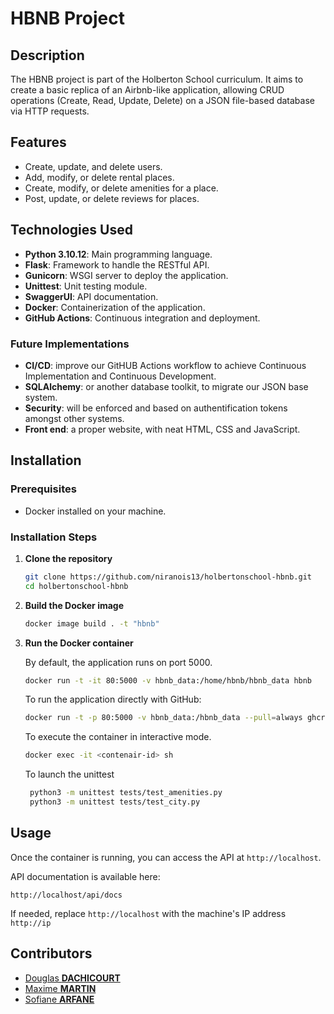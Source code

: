 # HBNB Project

## Description

The HBNB project is part of the Holberton School curriculum. It aims to create a basic replica of an Airbnb-like application, allowing CRUD operations (Create, Read, Update, Delete) on a JSON file-based database via HTTP requests.

## Features

- Create, update, and delete users.
- Add, modify, or delete rental places.
- Create, modify, or delete amenities for a place.
- Post, update, or delete reviews for places.

## Technologies Used

- **Python 3.10.12**: Main programming language.
- **Flask**: Framework to handle the RESTful API.
- **Gunicorn**: WSGI server to deploy the application.
- **Unittest**: Unit testing module.
- **SwaggerUI**: API documentation.
- **Docker**: Containerization of the application.
- **GitHub Actions**: Continuous integration and deployment.

### Future Implementations

- **CI/CD**: improve our GitHUB Actions workflow to achieve Continuous Implementation and Continuous Development.
- **SQLAlchemy**: or another database toolkit, to migrate our JSON base system.
- **Security**: will be enforced and based on authentification tokens amongst other systems.
- **Front end**: a proper website, with neat HTML, CSS and JavaScript.

## Installation

### Prerequisites

- Docker installed on your machine.

### Installation Steps

1. **Clone the repository**

    ```sh
    git clone https://github.com/niranois13/holbertonschool-hbnb.git
    cd holbertonschool-hbnb
    ```

2. **Build the Docker image**

    ```sh
    docker image build . -t "hbnb"
    ```

3. **Run the Docker container**

    By default, the application runs on port 5000.

    ```sh
    docker run -t -it 80:5000 -v hbnb_data:/home/hbnb/hbnb_data hbnb
    ```

    To run the application directly with GitHub:

    ```sh
    docker run -t -p 80:5000 -v hbnb_data:/hbnb_data --pull=always ghcr.io/niranois13/holbertonschool-hbnb:latest
    ```

    To execute the container in interactive mode.
    ```sh
    docker exec -it <contenair-id> sh
    ```

    To launch the unittest
    ``` sh
     python3 -m unittest tests/test_amenities.py
     python3 -m unittest tests/test_city.py
    ```



## Usage

Once the container is running, you can access the API at `http://localhost`.

API documentation is available here:

`http://localhost/api/docs`

If needed, replace `http://localhost` with the machine's IP address `http://ip`

## Contributors

- [Douglas **DACHICOURT**](https://github.com/Douglas-Dachicourt)
- [Maxime **MARTIN**](https://github.com/cosmos510)
- [Sofiane **ARFANE**](https://github.com/Sofiane74100)

